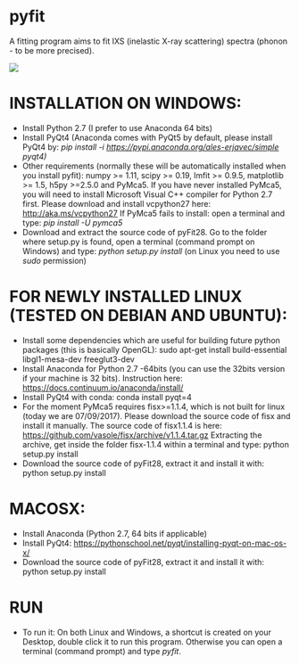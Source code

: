 # pyfit

A fitting program aims to fit IXS (inelastic X-ray scattering) spectra (phonon - to be more precised).

<img src="https://github.com/Traecp/pyFit28/blob/master/pyFit28_2.png">


INSTALLATION ON WINDOWS:
====================

 - Install Python 2.7 (I prefer to use Anaconda 64 bits)
 - Install PyQt4 (Anaconda comes with PyQt5 by default, please install PyQt4 by: *pip install -i https://pypi.anaconda.org/ales-erjavec/simple pyqt4)*
 - Other requirements (normally these will be automatically installed when you install pyfit): numpy >= 1.11, scipy >= 0.19, lmfit >= 0.9.5, matplotlib >= 1.5, h5py >=2.5.0 and PyMca5.
    If you have never installed PyMca5, you will need to install Microsoft Visual C++ compiler for Python 2.7 first. Please download and install vcpython27 here: http://aka.ms/vcpython27
    If PyMca5 fails to install: open a terminal and type: *pip install -U pymca5*
 - Download and extract the source code of pyFit28. Go to the folder where setup.py is found, open a terminal (command prompt on Windows) and type:
*python setup.py install* (on Linux you need to use *sudo* permission)


FOR NEWLY INSTALLED LINUX (TESTED ON DEBIAN AND UBUNTU):
====================

 - Install some dependencies which are useful for building future python packages (this is basically OpenGL): sudo apt-get install build-essential libgl1-mesa-dev freeglut3-dev
 - Install Anaconda for Python 2.7 -64bits (you can use the 32bits version if your machine is 32 bits). Instruction here: https://docs.continuum.io/anaconda/install/
 - Install PyQt4 with conda: conda install pyqt=4
 - For the moment PyMca5 requires fisx>=1.1.4, which is not built for linux (today we are 07/09/2017). Please download the source code of fisx and install it manually.
   The source code of fisx1.1.4 is here: https://github.com/vasole/fisx/archive/v1.1.4.tar.gz
   Extracting the archive, get inside the folder fisx-1.1.4 within a terminal and type: python setup.py install
 - Download the source code of pyFit28, extract it and install it with: python setup.py install 

MACOSX:
====================

 - Install Anaconda (Python 2.7, 64 bits if applicable)
 - Install PyQt4: https://pythonschool.net/pyqt/installing-pyqt-on-mac-os-x/
 - Download the source code of pyFit28, extract it and install it with: python setup.py install
 
 
RUN
====================

 - To run it: On both Linux and Windows, a shortcut is created on your Desktop, double click it to run this program. Otherwise you can open a terminal (command prompt) and type *pyfit*.

